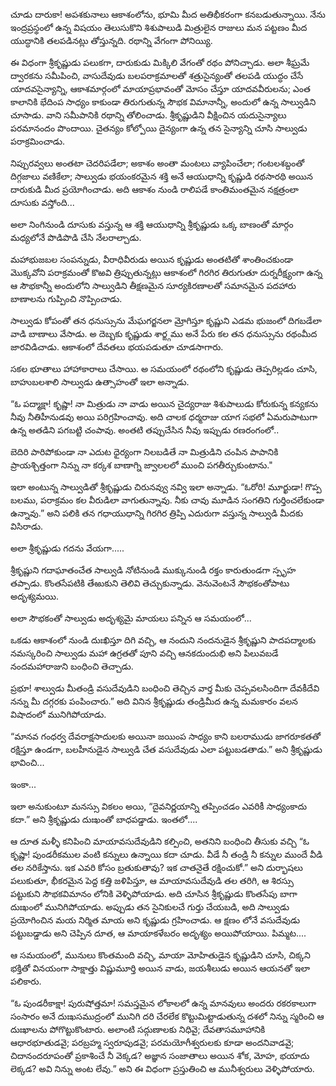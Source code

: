 ﻿చూడు దారుకా! అపశకునాలు ఆకాశంలోను, భూమి మీద అతిభీకరంగా కనబడుతున్నాయి. నేను ఇంద్రప్రస్థంలో ఉన్న విషయం తెలుసుకొని శిశుపాలుడి మిత్రులైన రాజులు మన పట్టణం మీద యుద్ధానికి తలపడినట్లు తోస్తున్నది. రథాన్ని వేగంగా పోనియ్యి. 

ఈ విధంగా శ్రీకృష్ణుడు పలుకగా, దారుకుడు మిక్కిలి వేగంతో రథం పోనిచ్చాడు. అలా శీఘ్రమే ద్వారకను సమీపించి, వాసుదేవుడు బలపరాక్రమాలతో శత్రుసైన్యంతో తలపడి యుద్ధం చేసే యాదవసైన్యాన్ని, ఆకాశమార్గంలో మాయాప్రభావంతో మోసం చేస్తూ యాదవవీరులను; ఎంత కాలానికి భేదింప సాధ్యం కాకుండా తిరుగుతున్న సౌభక విమానాన్నీ, అందులో ఉన్న సాల్వుడిని చూసాడు. వాని సమీపానికి రథాన్ని తోలించాడు. శ్రీకృష్ణుడిని వీక్షించిన యదుసైన్యాలు పరమానందం పొందాయి. చైతన్యం కోల్పోయి దైన్యంగా ఉన్న తన సైన్యాన్ని చూసి సాల్వుడు పరాక్రమించాడు. 

నిప్పురవ్వలు అంతటా చెదరిపడేలా; అకాశం అంతా మంటలు వ్యాపించేలా; గంటలశబ్దంతో దిగ్గజాలు వణికేలా; సాల్వుడు భయంకరమైన శక్తి అనే ఆయుధాన్ని కృష్ణుడి రథసారథి అయిన దారుకుడి మీద ప్రయోగించాడు. అది ఆకాశం నుండి రాలిపడే కాంతిమంతమైన నక్షత్రంలా దూసుకు వస్తోంది... 

అలా నింగినుండి దూసుకు వస్తున్న ఆ శక్తి ఆయుధాన్ని శ్రీకృష్ణుడు ఒక్క బాణంతో మార్గం మధ్యలోనే పొడిపొడి చేసి నేలరాల్చాడు. 

మహాభుజబల సంపన్నుడు, వీరాధివీరుడు అయిన కృష్ణుడు అంతటితో శాంతించకుండా మొక్కవోని పరాక్రమంతో కొఱవి త్రిప్పుతున్నట్లు ఆకాశంలో గిరగిర తిరుగుతూ దుర్నరీక్ష్యంగా ఉన్న ఆ సౌభకాన్నీ అందులోని సాల్వుడిని తీక్షణమైన సూర్యకిరణాలతో సమానమైన పదహారు బాణాలను గుప్పించి నొప్పించాడు. 

సాల్వుడు కోపంతో తన ధనుస్సును మేఘగర్జనలా మ్రోగిస్తూ కృష్ణుని ఎడమ భుజంలో దిగబడేలా వాడి బాణాలు వేసాడు. అ దెబ్బకు కృష్ణుడు శార్ఙ్గము అనే పేరు కల తన ధనుస్సును రథంమీద జారవిడిచాడు. ఆకాశంలో దేవతలు భయపడుతూ చూడసాగారు. 

సకల భూతాలు హాహాకారాలు చేసాయి. అ సమయంలో రథంలోని కృష్ణుడు తెప్పరిల్లడం చూసి, బాహుబలశాలి సాల్వుడు ఉత్సాహంతో ఇలా అన్నాడు. 

“ఓ పద్మాక్షా! కృష్ణా! నా మిత్రుడు నా వాడు అయిన చైద్యరాజు శిశుపాలుడు కోరుకున్న కన్యకను నీవు నీతిహీనుడవు అయి పరిగ్రహించావు. అది చాలక ధర్మరాజు యాగ సభలో ఏమరుపాటుగా ఉన్న అతడిని పగబట్టి చంపావు. అంతటి తప్పుచేసిన నీవు ఇప్పుడు రణరంగంలో.. 

బెదిరి పారిపోకుండా నా ఎదుట ధైర్యంగా నిలబడితే నా మిత్రుడిని చంపిన పాపానికి ప్రాయశ్చిత్తంగా నిన్ను నా కర్కశ బాణాగ్ని జ్వాలలలో ముంచి పగతీర్చుకుంటాను." 

ఇలా అంటున్న సాల్వుడితో శ్రీకృష్ణుడు చిరునవ్వు నవ్వి ఇలా అన్నాడు. “ఓరోరి! మూర్ఖుడా! గొప్ప బలము, పరాక్రమం కల వీరుడిలా వాగుతున్నావు. నీకు చావు మూడిన సంగతిని గుర్తించలేకుండా ఉన్నావు.” అని పలికి తన గధాయుధాన్ని గిరగిర త్రిప్పి ఎదురుగా వస్తున్న సాల్వుడి మీదకు విసిరాడు. 

అలా శ్రీకృష్ణుడు గదను వేయగా..... 

శ్రీకృష్ణుని గదాఘాతంచేత సాల్వుడి నోటినుండి ముక్కునుండి రక్తం కారుతుండగా స్పృహ తప్పాడు. కొంతసేపటికి తేఱుకుని తెలివి తెచ్చుకున్నాడు. వెనువెంటనే సౌభకంతోపాటు అదృశ్యమయి. 

అలా సౌభకంతో సాల్వుడు అదృశ్యమై మాయలు పన్నిన ఆ సమయంలో... 

ఒకడు ఆకాశంలో నుండి దుఃఖిస్తూ దిగి వచ్చి, ఆ నందుని నందనుడైన శ్రీకృష్ణుని పాదపద్మాలకు నమస్కరించి సాల్వుడు మహా ఉగ్రతతో పూని వచ్చి ఆనకదుందుభి అని పిలువబడే నందమహారాజుని బంధించి తెచ్చాడు. 

ప్రభూ! శాల్వుడు మీతండ్రి వసుదేవుడిని బంధించి తెచ్చిన వార్త మీకు చెప్పవలసిందిగా దేవకీదేవి నన్ను మీ దగ్గరకు పంపించారు.” అది వినిన శ్రీకృష్ణుడు తండ్రిమీద ఉన్న మమకారం వలన విషాదంలో మునిగిపోయాడు. 

“మానవ గంధర్వ దేవరాక్షసాదులకు అయినా జయింప సాధ్యం కాని బలరాముడు జాగరూకతతో రక్షిస్తూ ఉండగా, బలహీనుడైన సాల్వుడి చేత వసుదేవుడు ఎలా పట్టుబడతాడు.” అని శ్రీకృష్ణుడు భావించి... 

ఇంకా... 

ఇలా అనుకుంటూ మనస్సు వికలం అయి, “దైవనిర్ణయాన్ని తప్పించడం ఎవరికీ సాధ్యంకాదు కదా.” అని శ్రీకృష్ణుడు దుఃఖంతో బాధపడ్డాడు. ఇంతలో.... 

ఆ దూత మళ్ళీ కనిపించి మాయావసుదేవుడిని కల్పించి, అతనిని బంధించి తీసుకు వచ్చి “ఓ కృష్ణా! పుండరీకముల వంటి కన్నులు ఉన్నాయి కదా చూడు. వీడే నీ తండ్రి నీ కన్నుల ముందే వీడి తల నరికేస్తాను. ఇక ఎవరి కోసం బ్రతుకుతావు? ఇక చాతనైతే రక్షించుకో.” అని దుర్భాషలు పలుకుతూ, భీకరమైన పెద్ద కత్తి జళిపిస్తూ, ఆ మాయావసుదేవుడి తల తరిగి, ఆ శిరస్సు పట్టుకుని సౌభకవిమానం లోనికి వెళ్ళిపోయాడు. అది చూసిన శ్రీకృష్ణుడు కొంతసేపు బాగా దుఃఖంలో మునిగిపోయాడు. అప్పుడు తన సైనికులచే గుర్తు చేయబడి, అది సాల్వుడు ప్రయోగించిన మయ నిర్మిత మాయ అని కృష్ణుడు గ్రహించాడు. ఆ క్షణం లోనే వసుదేవుడు పట్టుబడ్డాడు అని చెప్పిన దూత, ఆ మాయాకళేబరం అదృశ్యం అయిపోయాయి. పిమ్మట.... 

ఆ సమయంలో, మునులు కొంతమంది వచ్చి, మాయా మోహితుడైన కృష్ణుడిని చూసి, చిక్కని భక్తితో వినయంగా సాక్షాత్తు విష్ణుమూర్తి అయిన వాడు, జయశీలుడు అయిన ఆయనతో ఇలా పలికారు. 

“ఓ పుండరీకాక్షా! పురుషోత్తమా! సమస్తమైన లోకాలలో ఉన్న మానవులు అందరు రకరకాలుగా సంసారం అనే దుఃఖసముద్రంలో మునిగి దరి చేరలేక కొట్టుమిట్టాడుతున్న దశలో నిన్ను స్మరించి ఆ దుఃఖాలను పోగొట్టుకొంటారు. అలాంటి సద్గుణాలకు నిధివై; దేవతాసమూహానికి ఆధారభూతుడవై; పరబ్రహ్మ స్వరూపుడవై; పరమయోగీశ్వరులకు కూడా అందనివాడవై; చిదానందరూపంతో ప్రకాశించే నీ వెక్కడ? అజ్ఞాన సంజాతాలు అయిన శోక, మోహ, భయాదు లెక్కడ? అవి నిన్ను అంట లేవు.” అని ఈ విధంగా ప్రస్తుతించి ఆ మునీశ్వరులు వెళ్ళిపోయారు. 

